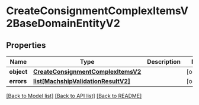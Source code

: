 # CreateConsignmentComplexItemsV2BaseDomainEntityV2

## Properties
Name | Type | Description | Notes
------------ | ------------- | ------------- | -------------
**object** | [**CreateConsignmentComplexItemsV2**](CreateConsignmentComplexItemsV2.md) |  | [optional] 
**errors** | [**list[MachshipValidationResultV2]**](MachshipValidationResultV2.md) |  | [optional] 

[[Back to Model list]](../README.md#documentation-for-models) [[Back to API list]](../README.md#documentation-for-api-endpoints) [[Back to README]](../README.md)

